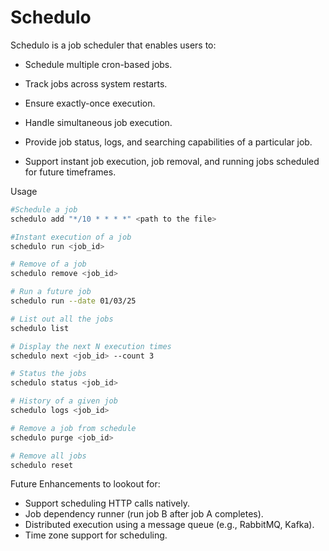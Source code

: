 # Schedulo

Schedulo is a job scheduler that enables users to:

* Schedule multiple cron-based jobs.

* Track jobs across system restarts.

* Ensure exactly-once execution.

* Handle simultaneous job execution.

* Provide job status, logs, and searching capabilities of a particular job.

* Support instant job execution, job removal, and running jobs scheduled for future timeframes.


Usage

```Bash
#Schedule a job 
schedulo add "*/10 * * * *" <path to the file>

#Instant execution of a job 
schedulo run <job_id>

# Remove of a job
schedulo remove <job_id>

# Run a future job
schedulo run --date 01/03/25

# List out all the jobs
schedulo list

# Display the next N execution times
schedulo next <job_id> --count 3 

# Status the jobs
schedulo status <job_id>

# History of a given job
schedulo logs <job_id>

# Remove a job from schedule
schedulo purge <job_id>

# Remove all jobs
schedulo reset 
```

Future Enhancements to lookout for:
- Support scheduling HTTP calls natively.
- Job dependency runner (run job B after job A completes).
- Distributed execution using a message queue (e.g., RabbitMQ, Kafka).
- Time zone support for scheduling.
